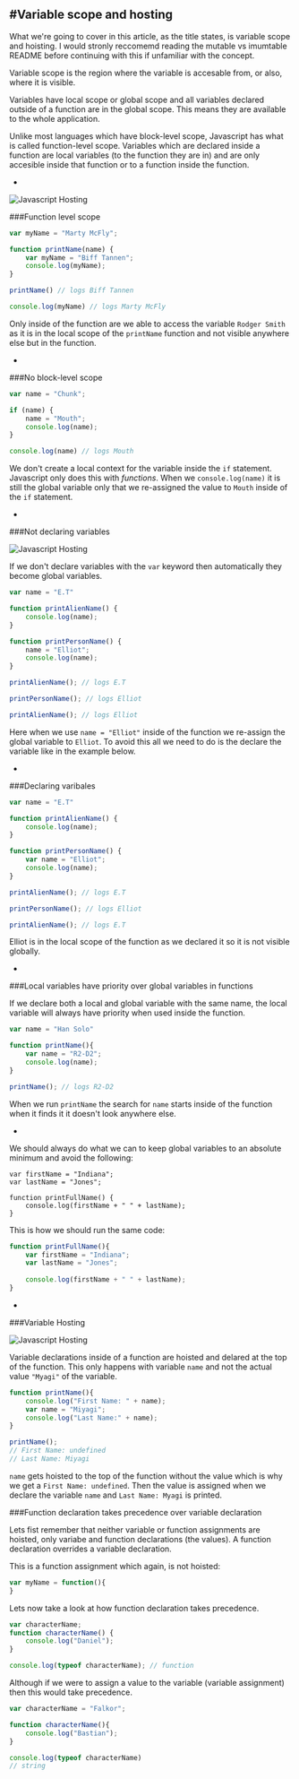#Variable scope and hosting
-
What we're going to cover in this article, as the title states, is variable scope and hoisting. I would stronly reccomemd reading the mutable vs imumtable README before continuing with this if unfamiliar with the concept. 

Variable scope is the region where the variable is accesable from, or also, where it is visible.  

Variables have local scope or global scope and all variables declared outside of a function are in the global scope. This means they are available to the whole application.

Unlike most languages which have block-level scope, Javascript has what is called function-level scope. Variables which are declared inside a function are local variables (to the function they are in) and are only accesible inside that function or to a function inside the function. 

-

![Javascript Hosting](http://captivatedev.com/wp-content/uploads/2011/04/VariableScope_thumb1.jpg)


###Function level scope

```javascript
var myName = "Marty McFly";

function printName(name) {
	var myName = "Biff Tannen";
	console.log(myName);
}

printName() // logs Biff Tannen

console.log(myName) // logs Marty McFly
```

Only inside of the function are we able to access the variable `Rodger Smith` as it is in the local scope of the `printName` function and not visible anywhere else but in the function. 

-

###No block-level scope

```javascript
var name = "Chunk";

if (name) {
	name = "Mouth";
	console.log(name);
}

console.log(name) // logs Mouth
```
We don't create a local context for the variable inside the `if` statement. Javascript only does this with _functions_.  When we `console.log(name)` it is still the global variable only that we re-assigned the value to `Mouth` inside of the `if` statement. 

-

###Not declaring variables

![Javascript Hosting](https://encrypted-tbn3.gstatic.com/images?q=tbn:ANd9GcS4RTdLDeAdSU3zqbT8LoCm2dYPCqIZzxmlKCSePWursKYl-sh-)


If we don't declare variables with the `var` keyword then automatically they become global variables. 

```javascript
var name = "E.T"

function printAlienName() {
	console.log(name);	
}

function printPersonName() {
	name = "Elliot";
	console.log(name);
}

printAlienName(); // logs E.T

printPersonName(); // logs Elliot

printAlienName(); // logs Elliot
```
Here when we use `name = "Elliot"` inside of the function we re-assign the global variable to `Elliot`. To avoid this all we need to do is the declare the variable like in the example below.

-

###Declaring varibales

```javascript
var name = "E.T"

function printAlienName() {
	console.log(name);	
}

function printPersonName() {
	var name = "Elliot";
	console.log(name);
}

printAlienName(); // logs E.T

printPersonName(); // logs Elliot

printAlienName(); // logs E.T
```
Elliot is in the local scope of the function as we declared it so it is not visible globally. 

-

###Local variables have priority over global variables in functions

If we declare both a local and global variable with the same name, the local variable will always have priority when used inside the function. 

```javascript
var name = "Han Solo"

function printName(){
	var name = "R2-D2";
	console.log(name);
}

printName(); // logs R2-D2
```

When we run `printName` the search for `name` starts inside of the function when it finds it it doesn't look anywhere else.

-

We should always do what we can to keep global variables to an absolute minimum and avoid the following:

```javscript
var firstName = "Indiana";
var lastName = "Jones";

function printFullName() {
	console.log(firstName + " " + lastName);
}
```

This is how we should run the same code:

```javascript 
function printFullName(){
	var firstName = "Indiana";
	var lastName = "Jones";
	
	console.log(firstName + " " + lastName);
}
```

-

###Variable Hosting

![Javascript Hosting](http://www.codingtutes.com/wp-content/uploads/2016/03/1456827053_maxresdefault-205x130.jpg)

Variable declarations inside of a function are hoisted and delared at the top of the function. This only happens with variable `name` and not the actual value `"Myagi"` of the variable.

```javascript
function printName(){
	console.log("First Name: " + name);
	var name = "Miyagi";
	console.log("Last Name:" + name);
}

printName();
// First Name: undefined
// Last Name: Miyagi 
```

`name` gets hoisted to the top of the function without the value which is why we get a `First Name: undefined`. Then the value is assigned when we declare the variable `name` and `Last Name: Myagi` is printed. 

###Function declaration takes precedence over variable declaration

Lets fist remember that neither variable or function assignments are hoisted, only variabe and function declarations (the values). A function declaration overrides a variable declaration. 

This is a function assignment which again, is not hoisted:

```javascript 
var myName = function(){
}
```

Lets now take a look at how function declaration takes precedence. 

```javascript
var characterName;
function characterName() {
	console.log("Daniel");
}

console.log(typeof characterName); // function

```

Although if we were to assign a value to the variable (variable assignment) then this would take precedence.

```javascript
var characterName = "Falkor";

function characterName(){
	console.log("Bastian");
}

console.log(typeof characterName)
// string
```
